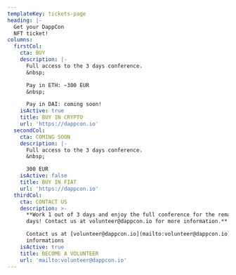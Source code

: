 ```yaml
---
templateKey: tickets-page
heading: |-
  Get your DappCon
  NFT ticket!
columns:
  firstCol:
    cta: BUY
    description: |-
      Full access to the 3 days conference.  
      &nbsp;  

      Pay in ETH: ~300 EUR  
      &nbsp;  

      Pay in DAI: coming soon! 
    isActive: true
    title: BUY IN CRYPTO
    url: 'https://dappcon.io'
  secondCol:
    cta: COMING SOON
    description: |-
      Full access to the 3 days conference.  
      &nbsp;

      300 EUR  
    isActive: false
    title: BUY IN FIAT
    url: 'https://dappcon.io'
  thirdCol:
    cta: CONTACT US
    description: >-
      **Work 1 out of 3 days and enjoy the full conference for the remaining
      days! Contact us at volunteer@dappcon.io for more information.**   &nbsp;\

      Contact us at [volunteer@dappcon.io](mailto:volunteer@dappcon.io) for more
      informations
    isActive: true
    title: BECOME A VOLUNTEER
    url: 'mailto:volunteer@dappcon.io'
---
```


